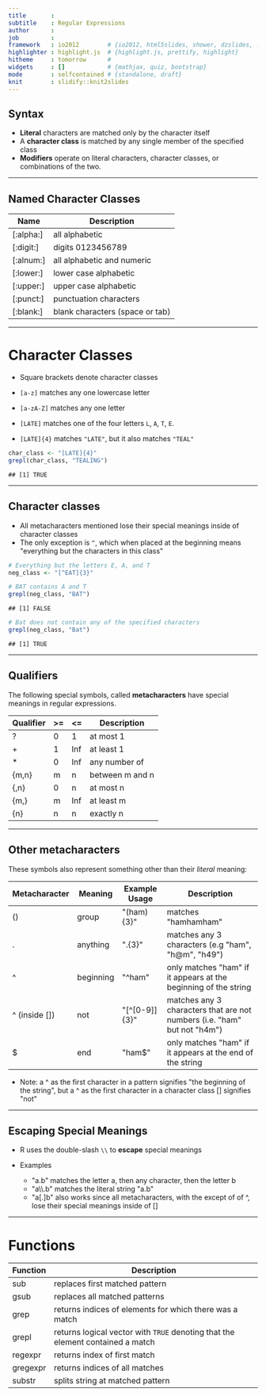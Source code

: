 ```yaml
---
title       : 
subtitle    : Regular Expressions 
author      : 
job         : 
framework   : io2012        # {io2012, html5slides, shower, dzslides, ...}
highlighter : highlight.js  # {highlight.js, prettify, highlight}
hitheme     : tomorrow      # 
widgets     : []            # {mathjax, quiz, bootstrap}
mode        : selfcontained # {standalone, draft}
knit        : slidify::knit2slides
---
```



## Syntax

* __Literal__ characters are matched only by the character itself
* A __character class__ is matched by any single member of the specified class
* __Modifiers__ operate on literal characters, character classes, or combinations of the two. 

---

## Named Character Classes

Name      | Description
--------- | --------------------------------
[:alpha:] | all alphabetic
[:digit:] | digits 0123456789
[:alnum:] | all alphabetic and numeric
[:lower:] | lower case alphabetic
[:upper:] | upper case alphabetic
[:punct:] | punctuation characters
[:blank:] | blank characters (space or tab)

---

# Character Classes

* Square brackets denote character classes

* `[a-z]` matches any one lowercase letter
* `[a-zA-Z]` matches any one letter
* `[LATE]` matches one of the four letters `L`, `A`, `T`, `E`.
* `[LATE]{4}` matches `"LATE"`, but it also matches `"TEAL"`


```r
char_class <- "[LATE]{4}"
grepl(char_class, "TEALING")
```

```
## [1] TRUE
```

---

## Character classes

* All metacharacters mentioned lose their special meanings inside of character classes
* The only exception is `^`, which when placed at the beginning means "everything but the characters in this class"


```r
# Everything but the letters E, A, and T
neg_class <- "[^EAT]{3}"

# BAT contains A and T
grepl(neg_class, "BAT")
```

```
## [1] FALSE
```

```r
# Bat does not contain any of the specified characters 
grepl(neg_class, "Bat")
```

```
## [1] TRUE
```

---

## Qualifiers
The following special symbols, called __metacharacters__ have special meanings in regular expressions.

Qualifier | >=   | <=   | Description
--------- | ---- | ---- | ----------------------
?         | 0    | 1    | at most 1
+         | 1    | Inf  | at least 1
*         | 0    | Inf  | any number of
{m,n}     | m    | n    | between m and n
{,n}      | 0    | n    | at most n
{m,}      | m    | Inf  | at least m
{n}       | n    | n    | exactly n

---

## Other metacharacters
These symbols also represent something other than their _literal_ meaning:

Metacharacter | Meaning   | Example Usage  | Description
------------- | --------- | -------------- | -------------------
()            | group     | "(ham){3}"     | matches "hamhamham"
.             | anything  | ".{3}"         | matches any 3 characters (e.g "ham", "h@m", "h49")
^             | beginning | "\^ham"        | only matches "ham" if it appears at the beginning of the string
^ (inside []) | not       | "[\^[0-9]]{3}" | matches any 3 characters that are not numbers (i.e. "ham" but not "h4m")    
$             | end       | "ham$"         | only matches "ham" if it appears at the end of the string


* Note: a \^ as the first character in a pattern signifies "the beginning of the string", but a \^ as the first character in a character class [] signifies "not"

---

## Escaping Special Meanings

* R uses the double-slash `\\` to __escape__ special meanings
* Examples
  
  * "a.b" matches the letter a, then any character, then the letter b
  * "a\\\\.b" matches the literal string "a.b"
  * "a[.]b" also works since all metacharacters, with the except of of \^, lose their special meanings inside of []

---

# Functions
Function       | Description
-------------- | ---------------------------------------------
sub            | replaces first matched pattern
gsub           | replaces all matched patterns
grep           | returns indices of elements for which there was a match
grepl          | returns logical vector with `TRUE` denoting that the element contained a match
regexpr        | returns index of first match
gregexpr       | returns indices of all matches
substr         | splits string at matched pattern

